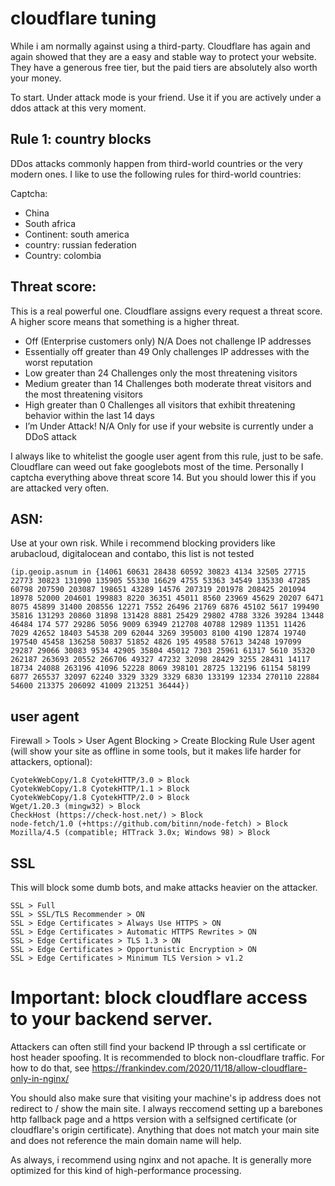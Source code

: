 # cloudflare tuning

While i am normally against using a third-party. Cloudflare has again and again showed that they are a easy and stable way to protect your website.
They have a generous free tier, but the paid tiers are absolutely also worth your money.

To start. Under attack mode is your friend. Use it if you are actively under a ddos attack at this very moment.

## Rule 1: country blocks
DDos attacks commonly happen from third-world countries or the very modern ones. I like to use the following rules for third-world countries:

Captcha:
- China
- South africa
- Continent: south america
- country: russian federation
- Country: colombia

## Threat score:
This is a real powerful one. Cloudflare assigns every request a threat score.  A higher score means that something is a higher threat.

- Off (Enterprise customers only)	N/A	Does not challenge IP addresses
- Essentially off	greater than 49	Only challenges IP addresses with the worst reputation
- Low	greater than 24	Challenges only the most threatening visitors
- Medium	greater than 14	Challenges both moderate threat visitors and the most threatening visitors
- High	greater than 0	Challenges all visitors that exhibit threatening behavior within the last 14 days
- I’m Under Attack!	N/A	Only for use if your website is currently under a DDoS attack

I always like to whitelist the google user agent from this rule, just to be safe. Cloudflare can weed out fake googlebots most of the time. 
Personally I captcha everything above threat score 14. But you should lower this if you are attacked very often.

## ASN:
Use at your own risk. While i recommend blocking providers like arubacloud, digitalocean and contabo, this list is not tested
```
(ip.geoip.asnum in {14061 60631 28438 60592 30823 4134 32505 27715 22773 30823 131090 135905 55330 16629 4755 53363 34549 135330 47285 60798 207590 203087 198651 43289 14576 207319 201978 208425 201094 18978 52000 204601 199883 8220 36351 45011 8560 23969 45629 20207 6471 8075 45899 31400 208556 12271 7552 26496 21769 6876 45102 5617 199490 35816 131293 20860 31898 131428 8881 25429 29802 4788 3326 39284 13448 46484 174 577 29286 5056 9009 63949 212708 40788 12989 11351 11426 7029 42652 18403 54538 209 62044 3269 395003 8100 4190 12874 19740 197540 45458 136258 50837 51852 4826 195 49588 57613 34248 197099 29287 29066 30083 9534 42905 35804 45012 7303 25961 61317 5610 35320 262187 263693 20552 266706 49327 47232 32098 28429 3255 28431 14117 18734 24088 263196 41096 52228 8069 398101 28725 132196 61154 58199 6877 265537 32097 62240 3329 3329 3329 6830 133199 12334 270110 22884 54600 213375 206092 41009 213251 36444})
```

## user agent
Firewall > Tools > User Agent Blocking > Create Blocking Rule
User agent (will show your site as offline in some tools, but it makes life harder for attackers, optional):
```
CyotekWebCopy/1.8 CyotekHTTP/3.0 > Block
CyotekWebCopy/1.8 CyotekHTTP/1.1 > Block
CyotekWebCopy/1.8 CyotekHTTP/2.0 > Block
Wget/1.20.3 (mingw32) > Block
CheckHost (https://check-host.net/) > Block 
node-fetch/1.0 (+https://github.com/bitinn/node-fetch) > Block
Mozilla/4.5 (compatible; HTTrack 3.0x; Windows 98) > Block
```

## SSL
This will block some dumb bots, and make attacks heavier on the attacker.
```
SSL > Full
SSL > SSL/TLS Recommender > ON
SSL > Edge Certificates > Always Use HTTPS > ON
SSL > Edge Certificates > Automatic HTTPS Rewrites > ON
SSL > Edge Certificates > TLS 1.3 > ON
SSL > Edge Certificates > Opportunistic Encryption > ON
SSL > Edge Certificates > Minimum TLS Version > v1.2
```


# Important: block cloudflare access to your backend server.
Attackers can often still find your backend IP through a ssl certificate or host header spoofing. It is recommended to block non-cloudflare traffic.
For how to do that, see https://frankindev.com/2020/11/18/allow-cloudflare-only-in-nginx/

You should also make sure that visiting your machine's ip address does not redirect to / show the main site. I always reccomend setting up a barebones http fallback page and a https version with a selfsigned certificate (or cloudflare's origin certificate). Anything that does not match your main site and does not reference the main domain name will help.

As always, i recommend using nginx and not apache. It is generally more optimized for this kind of high-performance processing.
